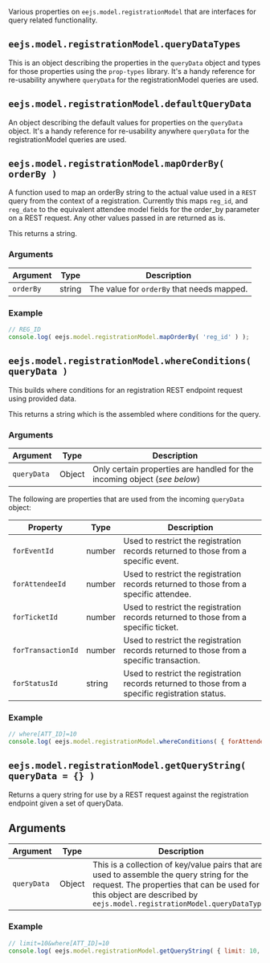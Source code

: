 Various properties on `eejs.model.registrationModel` that are interfaces for query related functionality.

## `eejs.model.registrationModel.queryDataTypes`

This is an object describing the properties in the `queryData` object and types for those properties using the `prop-types` library. It's a handy reference for re-usability anywhere `queryData` for the registrationModel queries are used.

## `eejs.model.registrationModel.defaultQueryData`

An object describing the default values for properties on the `queryData` object.  It's a handy reference for re-usability anywhere `queryData` for the registrationModel queries are used.

## `eejs.model.registrationModel.mapOrderBy( orderBy )`

A function used to map an orderBy string to the actual value used in a `REST` query from the context of a registration.  Currently this maps `reg_id`,  and `reg_date` to the equivalent attendee model fields for the order_by parameter on a REST request.  Any other values passed in are returned as is.

This returns a string.

### Arguments

| Argument  | Type   | Description                               |
| --------- | ------ | ------------------------------------------|
| `orderBy` | string | The value for `orderBy` that needs mapped.|

### Example

```js
// REG_ID
console.log( eejs.model.registrationModel.mapOrderBy( 'reg_id' ) );
```

## `eejs.model.registrationModel.whereConditions( queryData )`

This builds where conditions for an registration REST endpoint request using provided data.  

This returns a string which is the assembled where conditions for the query.

### Arguments

| Argument    | Type   | Description                                                              |
| ----------- | ------ | -------------------------------------------------------------------------|
| `queryData` | Object | Only certain properties are handled for the incoming object (*see below*)|

The following are properties that are used from the incoming `queryData` object:

| Property          | Type    | Description                                                                                     |
| ------------------| ------- | ------------------------------------------------------------------------------------------------|
| `forEventId`      | number  | Used to restrict the registration records returned to those from a specific event.              |
| `forAttendeeId`   | number  | Used to restrict the registration records returned to those from a specific attendee.           |
| `forTicketId`     | number  | Used to restrict the registration records returned to those from a specific ticket.             |
| `forTransactionId`| number  | Used to restrict the registration records returned to those from a specific transaction.        |
| `forStatusId`     | string  | Used to restrict the registration records returned to those from a specific registration status.|

### Example

```js
// where[ATT_ID]=10
console.log( eejs.model.registrationModel.whereConditions( { forAttendeeId: 10 } ) );
```

## `eejs.model.registrationModel.getQueryString( queryData = {} )`

Returns a query string for use by a REST request against the registration endpoint given a set of queryData.

## Arguments

| Argument    | Type   | Description                                                                                                                                                                                                    |
| ----------- | ------ | ---------------------------------------------------------------------------------------------------------------------------------------------------------------------------------------------------------------|
| `queryData` | Object | This is a collection of key/value pairs that are used to assemble the query string for the request.  The properties that can be used for this object are described by `eejs.model.registrationModel.queryDataTypes`|

### Example

```js
// limit=10&where[ATT_ID]=10
console.log( eejs.model.registrationModel.getQueryString( { limit: 10, forAttendeeId: 10 } ) );
```